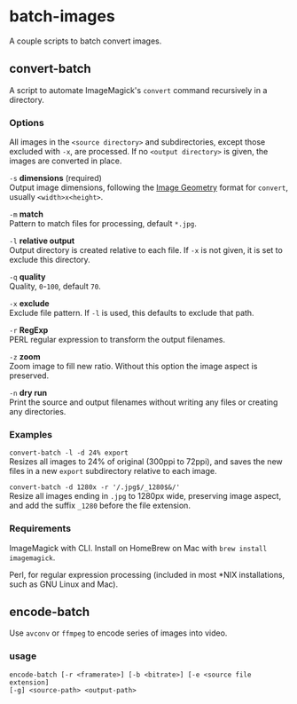 # batch-images

A couple scripts to batch convert images.

## convert-batch

A script to automate ImageMagick's `convert` command recursively in a directory.

### Options

All images in the `<source directory>` and subdirectories, except those
excluded with `-x`, are processed. If no `<output directory>` is given, the
images are converted in place.

`-s` **dimensions** (required)  
Output image dimensions, following the [Image
Geometry](http://www.imagemagick.org/script/command-line-processing.php#geometry)
format for `convert`, usually `<width>x<height>`.

`-m` **match**  
Pattern to match files for processing, default `*.jpg`.

`-l` **relative output**  
Output directory is created relative to each file. If `-x` is not given, it is
set to exclude this directory.

`-q` **quality**  
Quality, `0`-`100`, default `70`.

`-x` **exclude**  
Exclude file pattern. If `-l` is used, this defaults to exclude that path.

`-r` **RegExp**  
PERL regular expression to transform the output filenames.

`-z` **zoom**  
Zoom image to fill new ratio. Without this option the image aspect is
preserved.

`-n` **dry run**  
Print the source and output filenames without writing any files or creating any
directories.

### Examples

`convert-batch -l -d 24% export`  
Resizes all images to 24% of original (300ppi to 72ppi), and saves the new
files in a new `export` subdirectory relative to each image.

`convert-batch -d 1280x -r '/.jpg$/_1280$&/'`  
Resize all images ending in `.jpg` to 1280px wide, preserving image aspect,
and add the suffix `_1280` before the file extension.

### Requirements

ImageMagick with CLI. Install on HomeBrew on Mac with `brew install
imagemagick`.

Perl, for regular expression processing (included in most \*NIX installations,
such as GNU Linux and Mac).

## encode-batch

Use `avconv` or `ffmpeg` to encode series of images into video.

### usage

    encode-batch [-r <framerate>] [-b <bitrate>] [-e <source file extension]
    [-g] <source-path> <output-path>
